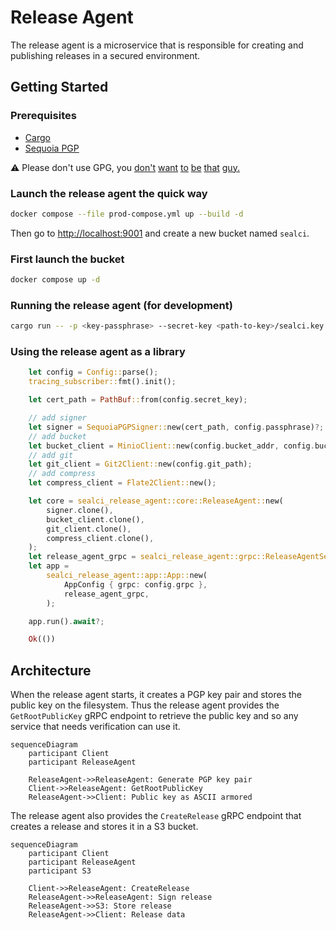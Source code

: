 # Release Agent

The release agent is a microservice that is responsible for creating and publishing releases in a secured environment.

## Getting Started

### Prerequisites

- [Cargo](https://doc.rust-lang.org/cargo/getting-started/installation.html)
- [Sequoia PGP](https://sequoia-pgp.org/)

⚠️ Please don't use GPG, you [don't](https://www.youtube.com/watch?v=oZZXipqmSbw&t=1s) [want](https://www.latacora.com/blog/2019/07/16/the-pgp-problem/) [to](https://blog.cryptographyengineering.com/2014/08/13/whats-matter-with-pgp/) [be](https://www.usenix.org/system/files/conference/usenixsecurity18/sec18-poddebniak.pdf) [that](https://words.filippo.io/giving-up-on-long-term-pgp/) [guy.](https://mailarchive.ietf.org/arch/msg/openpgp/tB00vO5r-qneX9wz1xz3netpXVU/)

### Launch the release agent the quick way

```bash
docker compose --file prod-compose.yml up --build -d
```

Then go to [http://localhost:9001](http://localhost:9001) and create a new bucket named `sealci`.

### First launch the bucket

```bash
docker compose up -d
```

### Running the release agent (for development)

```bash
cargo run -- -p <key-passphrase> --secret-key <path-to-key>/sealci.key --git-path <path-to-put-releases-temporarily>/tmp --bucket-access-key <aws-access-key> --bucket-secret-key <aws-secret-key> --bucket-name <bucket-name>
```

### Using the release agent as a library

```rust
    let config = Config::parse();
    tracing_subscriber::fmt().init();

    let cert_path = PathBuf::from(config.secret_key);

    // add signer
    let signer = SequoiaPGPSigner::new(cert_path, config.passphrase)?;
    // add bucket
    let bucket_client = MinioClient::new(config.bucket_addr, config.bucket_access_key, config.bucket_secret_key, config.bucket_name).await?;
    // add git
    let git_client = Git2Client::new(config.git_path);
    // add compress
    let compress_client = Flate2Client::new();

    let core = sealci_release_agent::core::ReleaseAgent::new(
        signer.clone(),
        bucket_client.clone(),
        git_client.clone(),
        compress_client.clone(),
    );
    let release_agent_grpc = sealci_release_agent::grpc::ReleaseAgentService::new(Arc::new(core), signer, bucket_client, git_client, compress_client);
    let app =
        sealci_release_agent::app::App::new(
            AppConfig { grpc: config.grpc },
            release_agent_grpc,
        );

    app.run().await?;

    Ok(())
```

## Architecture

When the release agent starts, it creates a PGP key pair and stores the public key on the filesystem.
Thus the release agent provides the `GetRootPublicKey` gRPC endpoint to retrieve the public key and so any service that needs verification can use it.

```mermaid
sequenceDiagram
    participant Client
    participant ReleaseAgent

    ReleaseAgent->>ReleaseAgent: Generate PGP key pair
    Client->>ReleaseAgent: GetRootPublicKey
    ReleaseAgent->>Client: Public key as ASCII armored
```

The release agent also provides the `CreateRelease` gRPC endpoint that creates a release and stores it in a S3 bucket.
 
```mermaid
sequenceDiagram
    participant Client
    participant ReleaseAgent
    participant S3

    Client->>ReleaseAgent: CreateRelease
    ReleaseAgent->>ReleaseAgent: Sign release
    ReleaseAgent->>S3: Store release
    ReleaseAgent->>Client: Release data
```
